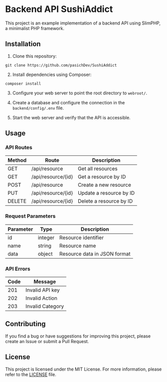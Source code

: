 # Backend API SushiAddict

This project is an example implementation of a backend API using SlimPHP, a minimalist PHP framework.

## Installation

1. Clone this repository:

```
git clone https://github.com/pasichDev/SushiAddict
```

2. Install dependencies using Composer:

```
composer install
```

3. Configure your web server to point the root directory to `webroot/`.

4. Create a database and configure the connection in the `backend/config/.env` file.

5. Start the web server and verify that the API is accessible.

## Usage

### API Routes

| Method | Route              | Description             |
| ------ | ------------------ | ----------------------- |
| GET    | /api/resource      | Get all resources       |
| GET    | /api/resource/{id} | Get a resource by ID    |
| POST   | /api/resource      | Create a new resource   |
| PUT    | /api/resource/{id} | Update a resource by ID |
| DELETE | /api/resource/{id} | Delete a resource by ID |

### Request Parameters

| Parameter | Type    | Description                  |
| --------- | ------- | ---------------------------- |
| id        | integer | Resource identifier          |
| name      | string  | Resource name                |
| data      | object  | Resource data in JSON format |

### API Errors

| Code | Message          |
| ---- | ---------------- |
| 201  | Invalid API key  |
| 202  | Invalid Action   |
| 203  | Invalid Category |

## Contributing

If you find a bug or have suggestions for improving this project, please create an Issue or submit a Pull Request.

## License

This project is licensed under the MIT License. For more information, please refer to the [LICENSE](LICENSE) file.
